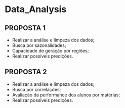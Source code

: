 # Data_Analysis

## PROPOSTA 1   
- Realizar a análise e limpeza dos dados;   
- Busca por sazonalidades;   
- Capacidade de geração por regiões;   
- Realizar possíveis predições.   

## PROPOSTA 2
- Realizar a análise e limpeza dos dados;   
- Busca por correlações;   
- Avaliação da performance dos alunos por matérias;   
- Realizar possíveis predições.  
